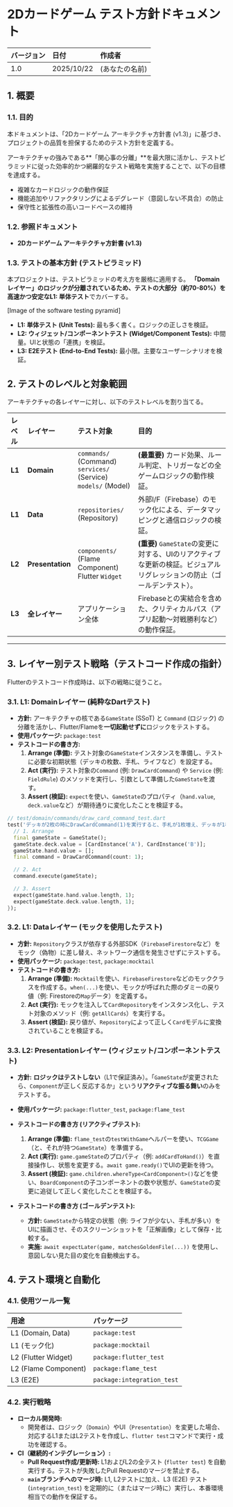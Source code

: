 # 2Dカードゲーム テスト方針ドキュメント

| バージョン | 日付 | 作成者 |
| :--- | :--- | :--- |
| 1.0 | 2025/10/22 | (あなたの名前) |

## 1\. 概要

### 1.1. 目的

本ドキュメントは、「2Dカードゲーム アーキテクチャ方針書 (v1.3)」に基づき、プロジェクトの品質を担保するためのテスト方針を定義する。

アーキテクチャの強みである\*\*「関心事の分離」\*\*を最大限に活かし、テストピラミッドに従った効率的かつ網羅的なテスト戦略を実施することで、以下の目標を達成する。

  * 複雑なカードロジックの動作保証
  * 機能追加やリファクタリングによるデグレード（意図しない不具合）の防止
  * 保守性と拡張性の高いコードベースの維持

### 1.2. 参照ドキュメント

  * **2Dカードゲーム アーキテクチャ方針書 (v1.3)**

### 1.3. テストの基本方針 (テストピラミッド)

本プロジェクトは、テストピラミッドの考え方を厳格に適用する。
**「Domainレイヤー」のロジックが分離されているため、テストの大部分（約70-80%）を高速かつ安定なL1: 単体テスト**でカバーする。

[Image of the software testing pyramid]

  * **L1: 単体テスト (Unit Tests):** 最も多く書く。ロジックの正しさを検証。
  * **L2: ウィジェット/コンポーネントテスト (Widget/Component Tests):** 中間量。UIと状態の「連携」を検証。
  * **L3: E2Eテスト (End-to-End Tests):** 最小限。主要なユーザーシナリオを検証。

## 2\. テストのレベルと対象範囲

アーキテクチャの各レイヤーに対し、以下のテストレベルを割り当てる。

| レベル | レイヤー | テスト対象 | 目的 |
| :--- | :--- | :--- | :--- |
| **L1** | **Domain** | `commands/` (Command)<br>`services/` (Service)<br>`models/` (Model) | **(最重要)** カード効果、ルール判定、トリガーなどの全ゲームロジックの動作検証。 |
| **L1** | **Data** | `repositories/` (Repository) | 外部I/F（Firebase）のモック化による、データマッピングと通信ロジックの検証。 |
| **L2** | **Presentation** | `components/` (Flame Component)<br>Flutter `Widget` | **(重要)** `GameState`の変更に対する、UIのリアクティブな更新の検証。ビジュアルリグレッションの防止（ゴールデンテスト）。 |
| **L3** | **全レイヤー** | アプリケーション全体 | Firebaseとの実結合を含めた、クリティカルパス（アプリ起動〜対戦勝利など）の動作保証。 |

-----

## 3\. レイヤー別テスト戦略（テストコード作成の指針）

Flutterのテストコード作成時は、以下の戦略に従うこと。

### 3.1. L1: Domainレイヤー (純粋なDartテスト)

  * **方針:**
    アーキテクチャの核である`GameState` (SSoT) と `Command` (ロジック) の分離を活かし、Flutter/Flameを**一切起動せずに**ロジックをテストする。
  * **使用パッケージ:** `package:test`
  * **テストコードの書き方:**
    1.  **Arrange (準備):** テスト対象の`GameState`インスタンスを準備し、テストに必要な初期状態（デッキの枚数、手札、ライフなど）を設定する。
    2.  **Act (実行):** テスト対象の`Command` (例: `DrawCardCommand`) や `Service` (例: `FieldRule`) のメソッドを実行し、引数として準備した`GameState`を渡す。
    3.  **Assert (検証):** `expect`を使い、`GameState`のプロパティ（`hand.value`, `deck.value`など）が期待通りに変化したことを検証する。

<!-- end list -->

```dart
// test/domain/commands/draw_card_command_test.dart
test('デッキが2枚の時にDrawCardCommand(1)を実行すると、手札が1枚増え、デッキが1枚になる', () {
  // 1. Arrange
  final gameState = GameState();
  gameState.deck.value = [CardInstance('A'), CardInstance('B')];
  gameState.hand.value = [];
  final command = DrawCardCommand(count: 1);

  // 2. Act
  command.execute(gameState);

  // 3. Assert
  expect(gameState.hand.value.length, 1);
  expect(gameState.deck.value.length, 1);
});
```

### 3.2. L1: Dataレイヤー (モックを使用したテスト)

  * **方針:**
    `Repository`クラスが依存する外部SDK（`FirebaseFirestore`など）をモック（偽物）に差し替え、ネットワーク通信を発生させずにテストする。
  * **使用パッケージ:** `package:test`, `package:mocktail`
  * **テストコードの書き方:**
    1.  **Arrange (準備):** `Mocktail`を使い、`FirebaseFirestore`などのモッククラスを作成する。`when(...)`を使い、モックが呼ばれた際のダミーの戻り値（例: Firestoreの`Map`データ）を定義する。
    2.  **Act (実行):** モックを注入して`CardRepository`をインスタンス化し、テスト対象のメソッド（例: `getAllCards`）を実行する。
    3.  **Assert (検証):** 戻り値が、`Repository`によって正しく`Card`モデルに変換されていることを検証する。

### 3.3. L2: Presentationレイヤー (ウィジェット/コンポーネントテスト)

  * **方針:**
    **ロジックはテストしない**（L1で保証済み）。「`GameState`が変更されたら、`Component`が正しく反応するか」という**リアクティブな振る舞い**のみをテストする。

  * **使用パッケージ:** `package:flutter_test`, `package:flame_test`

  * **テストコードの書き方 (リアクティブテスト):**

    1.  **Arrange (準備):** `flame_test`の`testWithGame`ヘルパーを使い、`TCGGame`（と、それが持つ`GameState`）を準備する。
    2.  **Act (実行):** `game.gameState`のプロパティ（例: `addCardToHand()`）を直接操作し、状態を変更する。`await game.ready()`でUIの更新を待つ。
    3.  **Assert (検証):** `game.children.whereType<CardComponent>()`などを使い、`BoardComponent`の子コンポーネントの数や状態が、`GameState`の変更に追従して正しく変化したことを検証する。

  * **テストコードの書き方 (ゴールデンテスト):**

      * **方針:** `GameState`から特定の状態（例: ライフが少ない、手札が多い）をUIに描画させ、そのスクリーンショットを「正解画像」として保存・比較する。
      * **実施:** `await expectLater(game, matchesGoldenFile(...))` を使用し、意図しない見た目の変化を自動検出する。

## 4\. テスト環境と自動化

### 4.1. 使用ツール一覧

| 用途 | パッケージ |
| :--- | :--- |
| L1 (Domain, Data) | `package:test` |
| L1 (モック化) | `package:mocktail` |
| L2 (Flutter Widget) | `package:flutter_test` |
| L2 (Flame Component) | `package:flame_test` |
| L3 (E2E) | `package:integration_test` |

### 4.2. 実行戦略

  * **ローカル開発時:**
      * 開発者は、ロジック（`Domain`）やUI（`Presentation`）を変更した場合、対応するL1またはL2テストを作成し、`flutter test`コマンドで実行・成功を確認する。
  * **CI（継続的インテグレーション）:**
      * **Pull Request作成/更新時:** L1およびL2の全テスト (`flutter test`) を自動実行する。テストが失敗したPull Requestのマージを禁止する。
      * **`main`ブランチへのマージ時:** L1, L2テストに加え、L3 (E2E) テスト (`integration_test`) を定期的に（またはマージ時に）実行し、本番環境相当での動作を保証する。